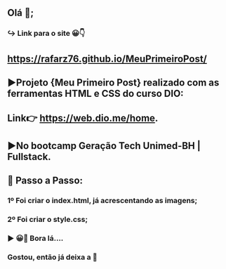 ## Olá 👋;

### ↪ Link para o site 😀👇
## https://rafarz76.github.io/MeuPrimeiroPost/

## ▶Projeto {Meu Primeiro Post} realizado com as ferramentas HTML e CSS do curso DIO:
## Link👉 https://web.dio.me/home. 

## ▶No bootcamp Geração Tech Unimed-BH | Fullstack.

## 🚀 Passo a Passo: 

### 1º Foi criar o index.html, já acrescentando as imagens; 

### 2º Foi criar o style.css;

### ▶ 😀👀 Bora lá....

### Gostou, então já deixa a 🌟
